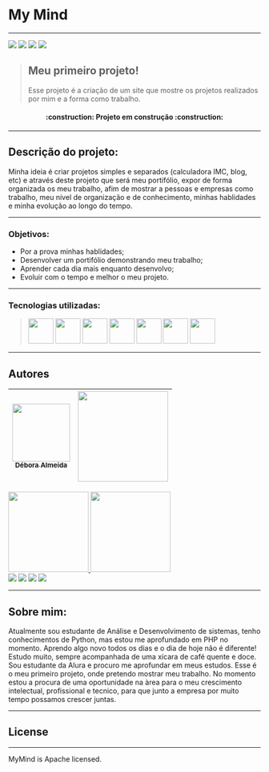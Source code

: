 <h1> My Mind </h1>

---
<img src="https://img.shields.io/badge/license-apache-blueviolet">
<img src="https://img.shields.io/badge/version-v0.0.0-purple">
<img src="https://img.shields.io/badge/relace%20date-july-informational">
<img src="https://img.shields.io/badge/status-in%20dev-9cf">

> ## Meu primeiro projeto!
>Esse projeto é a criação de um site que mostre os projetos realizados por mim e a forma como trabalho.

<h4 align="center">
:construction:  Projeto em construção  :construction:
</h4>

---
## Descrição do projeto:
Minha ideia é criar projetos simples e separados (calculadora IMC, blog, etc) e através 
deste projeto que será meu portifólio, expor de forma organizada os meu trabalho, 
afim de mostrar a pessoas e empresas como trabalho, meu nível de organização e de 
conhecimento, minhas hablidades e minha evolução ao longo do tempo.

---
### Objetivos:
* Por a prova minhas hablidades;
* Desenvolver um portifólio demonstrando meu trabalho;
* Aprender cada dia mais enquanto desenvolvo;
* Evoluir com o tempo e melhor o meu projeto.

---
### Tecnologias utilizadas:
><img width="50" src="https://cdn.jsdelivr.net/gh/devicons/devicon/icons/php/php-plain.svg" />
><img width="50" src="https://cdn.jsdelivr.net/gh/devicons/devicon/icons/git/git-original-wordmark.svg" />
><img width="50" src="https://cdn.jsdelivr.net/gh/devicons/devicon/icons/html5/html5-original-wordmark.svg" />
><img width="50" src="https://cdn.jsdelivr.net/gh/devicons/devicon/icons/css3/css3-original-wordmark.svg" />
><img width="50" src="https://cdn.jsdelivr.net/gh/devicons/devicon/icons/composer/composer-original.svg" />
><img width="50" src="https://cdn.jsdelivr.net/gh/devicons/devicon/icons/doctrine/doctrine-original-wordmark.svg" />
><img width="50" src="https://cdn.jsdelivr.net/gh/devicons/devicon/icons/phpstorm/phpstorm-original-wordmark.svg" />
 ---
## Autores

| [<img src="https://avatars.githubusercontent.com/u/90586894?v?v=4" width=115><br><sub>Débora Almeida</sub>](https://github.com/Debora-Mind) | <img src="../../Downloads/octocat-1657323902366.png" width="180"> |
|:-------------------------------------------------------------------------------------------------------------------------------------------:|:-----------------------------------------------------------------:|

<div>
<a href="https://github.com/Debora-Mind">
<img height="160em" src="https://github-readme-stats.vercel.app/api/top-langs/?username=Debora-Mind&layout=compact&langs_count=7&theme=dracula"/>
<img height="160em" src="https://github-readme-stats.vercel.app/api?username=Debora-Mind&show_icons=true&theme=dracula&include_all_commits=true&count_private=true"/>
</div>

<div>
<a href="https://github.com/Debora-Mind" target="_blank"><img src="https://img.shields.io/badge/GitHub-222222?style=for-the-badge&logo=github&logoColor=white" target="_blank"></a>
<a href="https://www.instagram.com/debora_almeida_dev/" target="_blank"><img src="https://img.shields.io/badge/-Instagram-%23E4405F?style=for-the-badge&logo=instagram&logoColor=white" target="_blank"></a>
<a href = "mailto:debora.almeida.de.mello@gmail.com"><img src="https://img.shields.io/badge/Gmail-D14836?style=for-the-badge&logo=gmail&logoColor=white" target="_blank"></a>
<a href="https://www.linkedin.com/in/debora-almeida-dev/" target="_blank"><img src="https://img.shields.io/badge/-LinkedIn-%230077B5?style=for-the-badge&logo=linkedin&logoColor=white" target="_blank"></a>   
</div>

---
## Sobre mim:
Atualmente sou estudante de Análise e Desenvolvimento de sistemas, tenho conhecimentos de 
Python, mas estou me aprofundado em PHP no momento. Aprendo algo novo todos os dias e
o dia de hoje não é diferente! Estudo muito, sempre acompanhada de uma xícara de café quente e
doce. Sou estudante da Alura e procuro me aprofundar em meus estudos. Esse é o meu primeiro 
projeto, onde pretendo mostrar meu trabalho. No momento estou a procura de uma oportunidade na
àrea para o meu crescimento intelectual, profissional e tecnico, para que junto a empresa por muito
tempo possamos crescer juntas.

---
## License

---
MyMind is Apache licensed.
